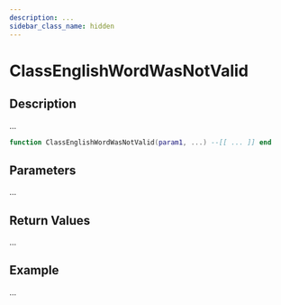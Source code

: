 ```yaml
---
description: ...
sidebar_class_name: hidden
---
```


# ClassEnglishWordWasNotValid

## Description

...

```lua
function ClassEnglishWordWasNotValid(param1, ...) --[[ ... ]] end
```

## Parameters

...

## Return Values

...

## Example

...

